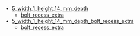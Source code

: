 * [5_width_1_height_14_mm_depth](5_width_1_height_14_mm_depth)
  * [bolt_recess_extra](5_width_1_height_14_mm_depth/bolt_recess_extra)
* [5_width_1_height_14_mm_depth_bolt_recess_extra](5_width_1_height_14_mm_depth_bolt_recess_extra)
  * [bolt_recess_extra](5_width_1_height_14_mm_depth_bolt_recess_extra/bolt_recess_extra)
